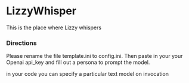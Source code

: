 # LizzyWhisper
This is the place where Lizzy whispers
### Directions
Please rename the file template.ini to config.ini. Then paste in your your
Openai api_key and fill out a persona to prompt the model.

in your code you can specify a particular text model on invocation
